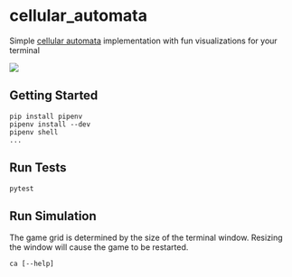 # cellular_automata

Simple [cellular automata](https://www.conwaylife.com/wiki/Cellular_automaton)
implementation with fun visualizations for your terminal

![](https://gitlab.com/mconigliaro/cellular_automata/raw/master/screenshots/1.png)

## Getting Started

    pip install pipenv
    pipenv install --dev
    pipenv shell
    ...

## Run Tests

    pytest

## Run Simulation

The game grid is determined by the size of the terminal window. Resizing the
window will cause the game to be restarted.

    ca [--help]
